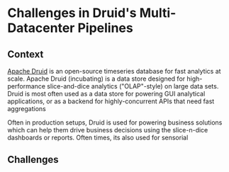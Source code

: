 # Challenges in Druid's Multi-Datacenter Pipelines
## Context
[Apache Druid](https://druid.apache.org/) is an open-source timeseries database for fast analytics at scale. Apache Druid (incubating) is a data store designed for high-performance slice-and-dice analytics ("OLAP"-style) on large data sets. Druid is most often used as a data store for powering GUI analytical applications, or as a backend for highly-concurrent APIs that need fast aggregations


Often in production setups, Druid is used for powering business solutions which can help them drive business decisions using the slice-n-dice dashboards or reports. Often times, its also used for sensorial 

## Challenges 
